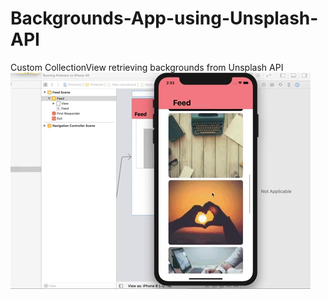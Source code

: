 # Backgrounds-App-using-Unsplash-API
Custom CollectionView retrieving backgrounds from Unsplash API
![alt text](1.gif "1")
